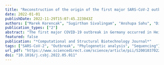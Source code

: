 ```yaml
---
title: "Reconstruction of the origin of the first major SARS-CoV-2 outbreak in Germany"
date: 2022-01-01
publishDate: 2022-11-29T15:07:45.223043Z
authors: ["Marek Korencak", "Sugirthan Sivalingam", "Anshupa Sahu", "Dietmar Dressen", "Axel Schmidt", "Fabian Brand", "Peter Krawitz", "Libor Hart", "Anna Maria Eis-Hübinger", "Andreas Buness", "Hendrik Streeck"]
publication_types: ["2"]
abstract: "The first major COVID-19 outbreak in Germany occurred in Heinsberg in February 2020 with 388 officially reported cases. Unexpectedly, the first outbreak happened in a small town with little to no travelers. We used phylogenetic analyses to investigate the origin and spread of the virus in this outbreak. We sequenced 90 (23%) SARS-CoV-2 genomes from the 388 reported cases including the samples from the first documented cases. Phylogenetic analyses of these sequences revealed mainly two circulating strains with 74 samples assigned to lineage B.3 and 6 samples assigned to lineage B.1. Lineage B.3 was introduced first and probably caused the initial spread. Using phylogenetic analysis tools, we were able to identify closely related strains in France and hypothesized the possible introduction from France."
featured: false
publication: "*Computational and Structural Biotechnology Journal*"
tags: ["SARS-CoV-2", "Outbreak", "Phylogenetic analysis", "Sequencing"]
url_pdf: "https://www.sciencedirect.com/science/article/pii/S2001037022001696"
doi: "10.1016/j.csbj.2022.05.011"
---
```


